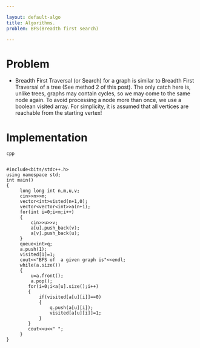 ```yaml
---

layout: default-algo
title: Algorithms.
problem: BFS(Breadth first search)

---
```


# Problem

* Breadth First Traversal (or Search) for a graph is similar to Breadth First Traversal of a tree (See method 2 of this post). The only catch here is, unlike trees, graphs may contain cycles, so we may come to the same node again. To avoid processing a node more than once, we use a boolean visited array. For simplicity, it is assumed that all vertices are reachable from the starting vertex!

# Implementation

~~~
cpp


#include<bits/stdc++.h>
using namespace std;
int main()
{
     long long int n,m,u,v;
     cin>>n>>m;
     vector<int>visted(n+1,0);
     vector<vector<int>>a(n+1);
     for(int i=0;i<m;i++)
     {
         cin>>u>>v;
         a[u].push_back(v);
         a[v].push_back(u);
     }
     queue<int>q;
     a.push(1);
     visited[1]=1;
     cout<<"BFS of  a given graph is"<<endl;
     while(a.size())
     {
         u=a.front();
         a.pop();
        for(i=0;i<a[u].size();i++)
        {
            if(visited[a[u][i]]==0)
            {
                q.push(a[u][i]);
                visited[a[u][i]]=1;
            }
        }
        cout<<u<<" ";
     }
}
~~~
